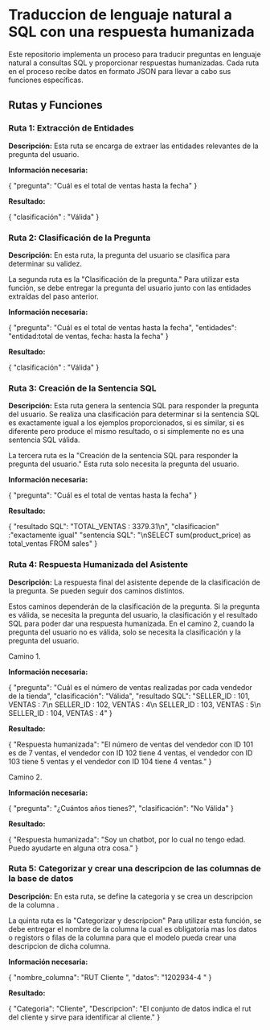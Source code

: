# Traduccion de lenguaje natural a SQL con una respuesta humanizada

Este repositorio implementa un proceso para traducir preguntas en lenguaje natural a consultas SQL y proporcionar respuestas humanizadas. Cada ruta en el proceso recibe datos en formato JSON para llevar a cabo sus funciones específicas.

## Rutas y Funciones

### Ruta 1: Extracción de Entidades

**Descripción:** Esta ruta se encarga de extraer las entidades relevantes de la pregunta del usuario.

**Información necesaria:**

{
  "pregunta": "Cuál es el total de ventas hasta la fecha"
}

**Resultado:**

{
  "clasificación" : "Válida"
}


### Ruta 2: Clasificación de la Pregunta

**Descripción:** En esta ruta, la pregunta del usuario se clasifica para determinar su validez.

La segunda ruta es la "Clasificación de la pregunta." Para utilizar esta función, se debe entregar la pregunta del usuario junto con las entidades extraídas del paso anterior.

**Información necesaria:**

{
  "pregunta": "Cuál es el total de ventas hasta la fecha",
  "entidades": "entidad:total de ventas, fecha: hasta la fecha"
}

**Resultado:**

{
  "clasificación" : "Válida"
}

### Ruta 3: Creación de la Sentencia SQL

**Descripción:** Esta ruta genera la sentencia SQL para responder la pregunta del usuario. Se realiza una clasificación para determinar si la sentencia SQL es exactamente igual a los ejemplos proporcionados, si es similar, si es diferente pero produce el mismo resultado, o si simplemente no es una sentencia SQL válida.

La tercera ruta es la "Creación de la sentencia SQL para responder la pregunta del usuario." Esta ruta solo necesita la pregunta del usuario.

**Información necesaria:**

{
  "pregunta": "Cuál es el total de ventas hasta la fecha"
}
  
**Resultado:**

{
    "resultado SQL": "TOTAL_VENTAS : 3379.31\n",
    "clasificacion" :"exactamente igual"
    "sentencia SQL": "\nSELECT sum(product_price) as total_ventas FROM sales"
}

### Ruta 4: Respuesta Humanizada del Asistente

**Descripción:** La respuesta final del asistente depende de la clasificación de la pregunta. Se pueden seguir dos caminos distintos.

Estos caminos dependerán de la clasificación de la pregunta. Si la pregunta es válida, se necesita la pregunta del usuario, la clasificación y el resultado SQL para poder dar una respuesta humanizada. En el camino 2, cuando la pregunta del usuario no es válida, solo se necesita la clasificación y la pregunta del usuario.

Camino 1.


**Información necesaria:**

{
  "pregunta": "Cuál es el número de ventas realizadas por cada vendedor de la tienda",
  "clasificación": "Válida",
  "resultado SQL": "SELLER_ID : 101,  VENTAS : 7\n SELLER_ID : 102,  VENTAS : 4\n SELLER_ID : 103,  VENTAS : 5\n SELLER_ID : 104,  VENTAS : 4"
}

**Resultado:**

{
  "Respuesta humanizada": "El número de ventas del vendedor con ID 101 es de 7 ventas, el vendedor con ID 102 tiene 4 ventas, el vendedor con ID 103 tiene 5 ventas y el vendedor con ID 104 tiene 4 ventas."
}

Camino 2.


**Información necesaria:**

{
  "pregunta": "¿Cuántos años tienes?",
  "clasificación": "No Válida"
}

**Resultado:**

{
  "Respuesta humanizada": "Soy un chatbot, por lo cual no tengo edad. Puedo ayudarte en alguna otra cosa."
}

### Ruta 5: Categorizar y crear una descripcion de las columnas de la base de datos

**Descripción:** En esta ruta, se define la categoria y se crea un descripcion de la columna .

La quinta ruta es la "Categorizar y descripcion" Para utilizar esta función, se debe entregar el nombre de la columna la cual es obligatoria mas los datos o registors o filas de la columna para que el modelo pueda crear una descripcion de dicha columna.

**Información necesaria:**

{
  "nombre_columna": "RUT Cliente ",
  "datos": "1202934-4 "
}

**Resultado:**

{
  "Categoria": "Cliente",
  "Descripcion": "El conjunto de datos indica el rut del cliente y sirve para identificar al cliente."
}
